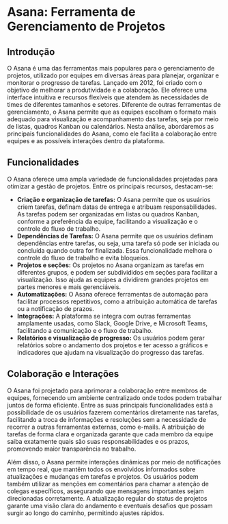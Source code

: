 # Asana: Ferramenta de Gerenciamento de Projetos

## Introdução

O Asana é uma das ferramentas mais populares para o gerenciamento de projetos, utilizado por equipes em diversas áreas para planejar, organizar e monitorar o progresso de tarefas. Lançado em 2012, foi criado com o objetivo de melhorar a produtividade e a colaboração. Ele oferece uma interface intuitiva e recursos flexíveis que atendem às necessidades de times de diferentes tamanhos e setores. Diferente de outras ferramentas de gerenciamento, o Asana permite que as equipes escolham o formato mais adequado para visualização e acompanhamento das tarefas, seja por meio de listas, quadros Kanban ou calendários. Nesta análise, abordaremos as principais funcionalidades do Asana, como ele facilita a colaboração entre equipes e as possíveis interações dentro da plataforma.

## Funcionalidades

O Asana oferece uma ampla variedade de funcionalidades projetadas para otimizar a gestão de projetos. Entre os principais recursos, destacam-se:

- **Criação e organização de tarefas:** O Asana permite que os usuários criem tarefas, definam datas de entrega e atribuam responsabilidades. As tarefas podem ser organizadas em listas ou quadros Kanban, conforme a preferência da equipe, facilitando a visualização e o controle do fluxo de trabalho.
- **Dependências de Tarefas:** O Asana permite que os usuários definam dependências entre tarefas, ou seja, uma tarefa só pode ser iniciada ou concluída quando outra for finalizada. Essa funcionalidade melhora o controle do fluxo de trabalho e evita bloqueios.
- **Projetos e seções:** Os projetos no Asana organizam as tarefas em diferentes grupos, e podem ser subdivididos em seções para facilitar a visualização. Isso ajuda as equipes a dividirem grandes projetos em partes menores e mais gerenciáveis.
- **Automatizações:** O Asana oferece ferramentas de automação para facilitar processos repetitivos, como a atribuição automática de tarefas ou a notificação de prazos.
- **Integrações:** A plataforma se integra com outras ferramentas amplamente usadas, como Slack, Google Drive, e Microsoft Teams, facilitando a comunicação e o fluxo de trabalho.
- **Relatórios e visualização de progresso:** Os usuários podem gerar relatórios sobre o andamento dos projetos e ter acesso a gráficos e indicadores que ajudam na visualização do progresso das tarefas.

## Colaboração e Interações

O Asana foi projetado para aprimorar a colaboração entre membros de equipes, fornecendo um ambiente centralizado onde todos podem trabalhar juntos de forma eficiente. Entre as suas principais funcionalidades está a possibilidade de os usuários fazerem comentários diretamente nas tarefas, facilitando a troca de informações e resoluções sem a necessidade de recorrer a outras ferramentas externas, como e-mails. A atribuição de tarefas de forma clara e organizada garante que cada membro da equipe saiba exatamente quais são suas responsabilidades e os prazos, promovendo maior transparência no trabalho. 

Além disso, o Asana permite interações dinâmicas por meio de notificações em tempo real, que mantêm todos os envolvidos informados sobre atualizações e mudanças em tarefas e projetos. Os usuários podem também utilizar as menções em comentários para chamar a atenção de colegas específicos, assegurando que mensagens importantes sejam direcionadas corretamente. A atualização regular do status de projetos garante uma visão clara do andamento e eventuais desafios que possam surgir ao longo do caminho, permitindo ajustes rápidos.